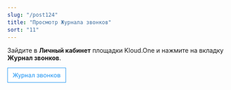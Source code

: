```yaml
---
slug: "/post124"
title: "Просмотр Журнала звонков"
sort: "11"
---
```


Зайдите в **Личный кабинет** площадки Kloud.One и нажмите на вкладку **Журнал звонков**.

![Картинка](./images/how_to_view_calllog_butt_call_log.png "Модуль Kloud.One: Отчёты")